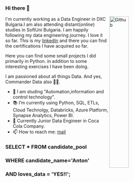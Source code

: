 ### Hi there 👋

<img width="35%" align="right" alt="Github" src="https://user-images.githubusercontent.com/48678280/88862734-4903af80-d201-11ea-968b-9c939d88a37c.gif" />

I'm currently working as a Data Engineer in DXC Bulgaria.I am also attending distant(<i>online</i>) studies in SoftUni Bulgaria. I am happily following my data engineering journey. I love it so far. This is my [linkedIn](https://www.linkedin.com/in/anton-kostov-807a96136) and there you can find the certifications I have acquired so far.

Here you can find some small projects I did primarily in Python. in addition to some interesting exercises I have been doing.

I am passioned about all things Data. And yes, Commander Data also 🖖🏻.



- 🔭 I am studing "Automation,information and control technology".
- 📚 I’m currently using Python, SQL, ETLs, Cloud Technolgy, Databricks, Azure Platform, Synapse Analytics, Power BI.
- 👯 Currently Junior Data Engineer in Coca Cola Company. 
- 📫 How to reach me: [mail](mailto:anton_kostov@protonmail.com)

### SELECT * FROM candidate_pool
### WHERE candidate_name='Anton'
### AND loves_data = 'YES!!';
